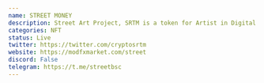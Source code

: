 ```yaml
---
name: STREET MONEY
description: Street Art Project, SRTM is a token for Artist in Digital Art World. 
categories: NFT
status: Live
twitter: https://twitter.com/cryptosrtm
website: https://modfxmarket.com/street
discord: False
telegram: https://t.me/streetbsc
---
```

